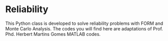 # Reliability
This Python class is developed to solve reliability problems with FORM and Monte Carlo Analysis. The codes you will find here are adaptations of Prof. Phd. Herbert Martins Gomes MATLAB codes.
